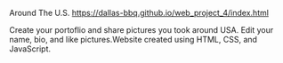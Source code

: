 Around The U.S. https://dallas-bbq.github.io/web_project_4/index.html

Create your portoflio and share pictures you took around USA. Edit your name, bio, and like pictures.Website created using HTML, CSS, and JavaScript.
